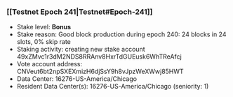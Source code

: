 ### [[Testnet Epoch 241|Testnet#Epoch-241]]
* Stake level: **Bonus**
* Stake reason: Good block production during epoch 240: 24 blocks in 24 slots, 0% skip rate
* Staking activity: creating new stake account 49xZMvc1r3dM2NDS8RRAnv8HxrTdGUEusk6WhTReAfcj
* Vote account address: CNVeut6bt2npSXEXmizH6djSsY9h8vJpzWeXWwj85HWT
* Data Center: 16276-US-America/Chicago
* Resident Data Center(s): 16276-US-America/Chicago (seniority: 1)